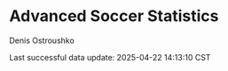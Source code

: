 # Advanced Soccer Statistics
Denis Ostroushko

<!-- gfm -->

Last successful data update: 2025-04-22 14:13:10 CST
